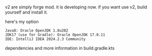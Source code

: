 v2 are simply forge mod.
it is developing now.
if you want use v2, build yourself and install it.

here's my option
```
Java8: Oracle OpenJDK 1.8u202 
JDK17 (use for Gradle): Oracle OpenJDK 17.0.11 
IDE: IntelliJ IDEA 2024.2.3 Community
```

dependencies and more information in build.gradle.kts